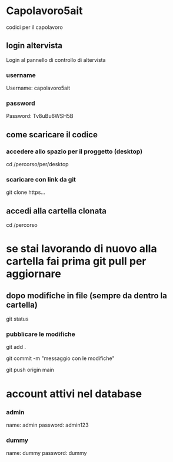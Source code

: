 # Capolavoro5ait
codici per il capolavoro

## login altervista
Login al pannello di controllo di altervista
### username
Username: capolavoro5ait
### password
Password: Tv8uBu6WSH5B

## come scaricare il codice
### accedere allo spazio per il proggetto (desktop)
cd /percorso/per/desktop

### scaricare con link da git
git clone https...

## accedi alla cartella clonata
cd /percorso

# se stai lavorando di nuovo alla cartella fai prima git pull per aggiornare

## dopo modifiche in file (sempre da dentro la cartella)
git status

### pubblicare le modifiche
git add .

git commit -m "messaggio con le modifiche"

git push origin main

# account attivi nel database
### admin
name: admin
password: admin123

### dummy
name: dummy
password: dummy



